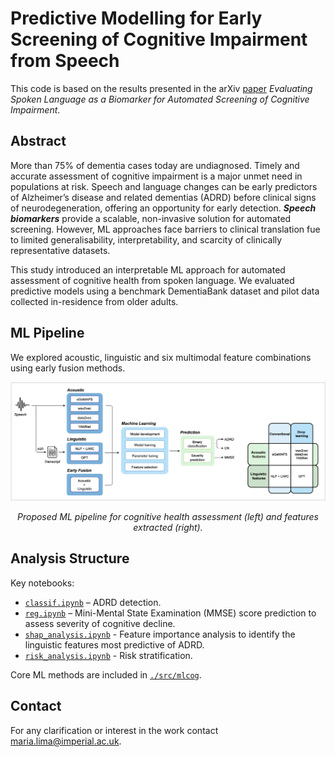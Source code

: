 # Predictive Modelling for Early Screening of Cognitive Impairment from Speech

This code is based on the results presented in the arXiv [paper](https://arxiv.org/abs/2501.18731) _Evaluating Spoken Language as a Biomarker for Automated Screening of Cognitive Impairment_. 

## Abstract

More than 75% of dementia cases today are undiagnosed.
Timely and accurate assessment of cognitive impairment is a major unmet need in populations at risk. 
Speech and language changes can be early predictors of Alzheimer’s disease and related dementias (ADRD) before clinical signs of neurodegeneration, offering an opportunity for early detection. 
_**Speech biomarkers**_ provide a scalable, non-invasive solution for automated screening. 
However, ML approaches face barriers to clinical translation fue to limited generalisability, interpretability, and scarcity of clinically representative datasets.

This study introduced an interpretable ML approach for automated assessment of cognitive health from spoken language. 
We evaluated predictive models using a benchmark DementiaBank dataset and pilot data collected in-residence from older adults. 

## ML Pipeline

We explored acoustic, linguistic and six multimodal feature combinations using early fusion methods. 

<div align="center">
  <img src="./images/pipeline.png" alt="pipeline" width="930"/>
  <p><em>Proposed ML pipeline for cognitive health assessment (left) and features extracted (right).</em></p>
</div>

## Analysis Structure

Key notebooks:
- [`classif.ipynb`](./notebooks/classif.ipynb) – ADRD detection.
- [`reg.ipynb`](./notebooks/reg.ipynb) – Mini-Mental State Examination (MMSE) score prediction to assess severity of cognitive decline.
- [`shap_analysis.ipynb`](./notebooks/shap_analysis.ipynb) - Feature importance analysis to identify the linguistic features most predictive of ADRD.
- [`risk_analysis.ipynb`](./notebooks/risk_analysis.ipynb) - Risk stratification. 

Core ML methods are included in [`./src/mlcog`](./src/mlcog).

## Contact

For any clarification or interest in the work contact maria.lima@imperial.ac.uk.
